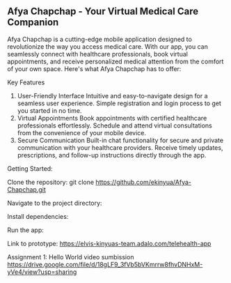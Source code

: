 ## Afya Chapchap - Your Virtual Medical Care Companion

Afya Chapchap is a cutting-edge mobile application designed to revolutionize the way you access medical care. With our app, you can seamlessly connect with healthcare professionals, book virtual appointments, and receive personalized medical attention from the comfort of your own space. Here's what Afya Chapchap has to offer:

Key Features
1. User-Friendly Interface
Intuitive and easy-to-navigate design for a seamless user experience.
Simple registration and login process to get you started in no time.
2. Virtual Appointments
Book appointments with certified healthcare professionals effortlessly.
Schedule and attend virtual consultations from the convenience of your mobile device.
3. Secure Communication
Built-in chat functionality for secure and private communication with your healthcare providers.
Receive timely updates, prescriptions, and follow-up instructions directly through the app.

Getting Started:

Clone the repository: git clone https://github.com/ekinyua/Afya-Chapchap.git

Navigate to the project directory:

Install dependencies:

Run the app:

Link to prototype:
https://elvis-kinyuas-team.adalo.com/telehealth-app

Assignment 1:
Hello World video sumbission https://drive.google.com/file/d/18gLF9_3fVb5bVKmrrw8fhvDNHxM-yVe4/view?usp=sharing
